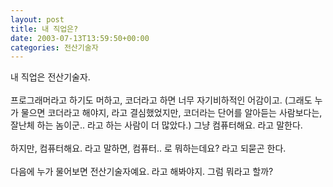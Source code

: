 ```yaml
---
layout: post
title: 내 직업은?
date: 2003-07-13T13:59:50+00:00
categories: 전산기술자
---
```

내 직업은 전산기술자.<br /><br />프로그래머라고 하기도 머하고, 코더라고 하면 너무 자기비하적인 어감이고. (그래도 누가 물으면 코더라고 해야지, 라고 결심했었지만, 코더라는 단어를 알아듣는 사람보다는, 잘난체 하는 놈이군.. 라고 하는 사람이 더 많았다.) 그냥 컴퓨터해요. 라고 말한다.<br /><br />하지만, 컴퓨터해요. 라고 말하면, 컴퓨터.. 로 뭐하는데요? 라고 되묻곤 한다.<br /><br />다음에 누가 물어보면 전산기술자예요. 라고 해봐야지. 그럼 뭐라고 할까?
